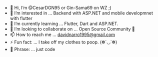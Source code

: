 - 👋 Hi, I’m @CesarDGN95 or Gin-Sama69 on WZ ;)
- 👀 I’m interested in ... Backend with ASP.NET and mobile developmnet with flutter
- 🌱 I’m currently learning ... Flutter, Dart and ASP.NET.
- 💞️ I’m looking to collaborate on ... Open Source Community 🧡
- 📫 How to reach me ... davidnarro1995@gmail.com
- ⚡ Fun fact: ... I take off my clothes to poop. (❁´◡`❁)
- 💬 Phrase: ... just code 
<!---
CesarDGN95/CesarDGN95 is a ✨ special ✨ repository because its `README.md` (this file) appears on your GitHub profile.
You can click the Preview link to take a look at your changes.
--->
